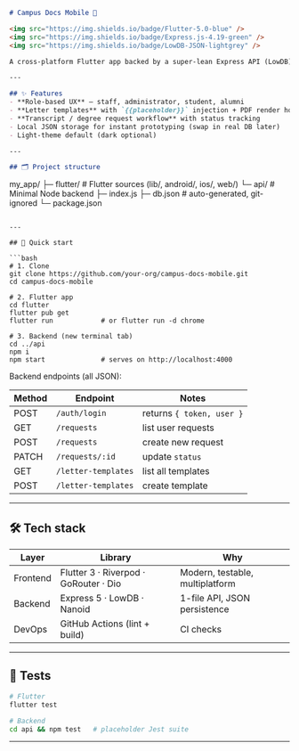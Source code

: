 ```markdown
# Campus Docs Mobile 📲

<img src="https://img.shields.io/badge/Flutter-5.0-blue" />
<img src="https://img.shields.io/badge/Express.js-4.19-green" />
<img src="https://img.shields.io/badge/LowDB-JSON-lightgrey" />

A cross-platform Flutter app backed by a super-lean Express API (LowDB) that lets university staff issue official letters while students & alumni request transcripts, degree copies, and more.

---

## ✨ Features
- **Role-based UX** – staff, administrator, student, alumni
- **Letter templates** with `{{placeholder}}` injection + PDF render hook
- **Transcript / degree request workflow** with status tracking
- Local JSON storage for instant prototyping (swap in real DB later)
- Light-theme default (dark optional)

---

## 🗂️ Project structure
```

my\_app/
├─ flutter/            # Flutter sources (lib/, android/, ios/, web/)
└─ api/                # Minimal Node backend
├─ index.js
├─ db.json          # auto-generated, git-ignored
└─ package.json

````

---

## 🚀 Quick start

```bash
# 1. Clone
git clone https://github.com/your-org/campus-docs-mobile.git
cd campus-docs-mobile

# 2. Flutter app
cd flutter
flutter pub get
flutter run            # or flutter run -d chrome

# 3. Backend (new terminal tab)
cd ../api
npm i
npm start              # serves on http://localhost:4000
````

Backend endpoints (all JSON):

| Method | Endpoint            | Notes                     |
| ------ | ------------------- | ------------------------- |
| POST   | `/auth/login`       | returns `{ token, user }` |
| GET    | `/requests`         | list user requests        |
| POST   | `/requests`         | create new request        |
| PATCH  | `/requests/:id`     | update `status`           |
| GET    | `/letter-templates` | list all templates        |
| POST   | `/letter-templates` | create template           |

---

## 🛠️ Tech stack

| Layer    | Library                               | Why                             |
| -------- | ------------------------------------- | ------------------------------- |
| Frontend | Flutter 3 · Riverpod · GoRouter · Dio | Modern, testable, multiplatform |
| Backend  | Express 5 · LowDB · Nanoid            | 1-file API, JSON persistence    |
| DevOps   | GitHub Actions (lint + build)         | CI checks                       |

---

## 🧪 Tests

```bash
# Flutter
flutter test

# Backend
cd api && npm test   # placeholder Jest suite
```

---
